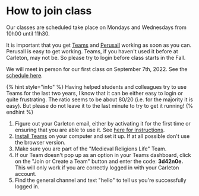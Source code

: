 # How to join class

Our classes are scheduled take place on Mondays and Wednesdays from 10h00 until 11h30. &#x20;

&#x20;It is important that you get [Teams](digital-tools/ms-teams/) and [Perusall](digital-tools/perusall.md) working as soon as you can. Perusall is easy to get working. Teams, if you haven't used it before at Carleton, may not be. So please try to login before class starts in the Fall.&#x20;

We will meet in person for our first class on September 7th, 2022. See the [schedule here](weekly-schedule.md).&#x20;

{% hint style="info" %}
Having helped students and colleagues try to use Teams for the last two years, I know that it can be either easy to login or quite frustrating. The ratio seems to be about 80/20 (i.e. for the majority it is easy). But please do not leave it to the last minute to try to get it running!
{% endhint %}

1. Figure out your Carleton email, either by activating it for the first time or ensuring that you are able to use it. See [here for instructions](https://carleton.ca/its/all-services/email/carleton-student-email/).&#x20;
2. [Install Teams](digital-tools/ms-teams/) on your computer and set it up. If at all possible don't use the browser version.
3. Make sure you are part of the "Medieval Religions Life" Team.&#x20;
4. If our Team doesn't pop up as an option in your Teams dashboard, click on the "Join or Create a Team" button and enter the code: **3d42n0e.** This will only work if you are correctly logged in with your Carleton account.&#x20;
5. Find the general channel and text "hello" to tell us you're successfully logged in.&#x20;

